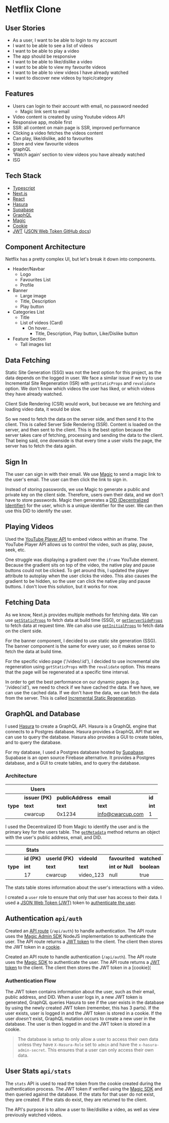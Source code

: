 # Netflix Clone

## User Stories

- As a user, I want to be able to login to my account
- I want to be able to see a list of videos
- I want to be able to play a video
- The app should be responsive
- I want to be able to like/dislike a video
- I want to be able to view my favourite videos
- I want to be able to view videos I have already watched
- I want to discover new videos by topic/category

## Features

- Users can login to their account with email, no password needed
  - Magic link sent to email
- Video content is created by using Youtube videos API
- Responsive app, mobile first
- SSR: all content on main page is SSR, improved performance
- Clicking a video fetches the videos content
- Can play, like/dislike, add to favourites
- Store and view favourite videos
- graphQL
- ‘Watch again’ section to view videos you have already watched
- ISG

## Tech Stack

- [Typescript](https://www.typescriptlang.org/)
- [Next.js](https://nextjs.org/)
- [React](https://reactjs.org/)
- [Hasura](https://hasura.io/)
- [Supabase](https://supabase.io/)
- [GraphQL](https://graphql.org/)
- [Magic](https://magic.link/)
- [Cookie](https://github.com/jshttp/cookie#readme)
- [JWT](https://jwt.io/) ([JSON Web Token GitHub docs](https://github.com/auth0/node-jsonwebtoken#readme)) 

## Component Architecture

Netflix has a pretty complex UI, but let's break it down into components.

- Header/Navbar
  - Logo
  - Favourites List
  - Profile
- Banner
  - Large image
  - Title, Description
  - Play button
- Categories List
  - Title
  - List of videos (Card)
    - On hover...
      - Title, Description, Play button, Like/Dislike button
- Feature Section
  - Tall images list

## Data Fetching

Static Site Generation (SSG) was not the best option for this project, as the data depends on the logged in user. We face a similar issue if we try to use Incremental Site Regeneration (ISR) with `getStaticProps` and  `revalidate` option. We don't know which videos the user has liked, or which videos they have already watched.

Client Side Rendering (CSR) would work, but because we are fetching and loading video data, it would be slow.

So we need to fetch the data on the server side, and then send it to the client. This is called Server Side Rendering (SSR). Content is loaded on the server, and then sent to the client. This is the best option because the server takes care of fetching, processing and sending the data to the client. That being said, one downside is that every time a user visits the page, the server has to fetch the data again.

## Sign In

The user can sign in with their email. We use [Magic](https://magic.link/) to send a magic link to the user's email. The user can then click the link to sign in.

Instead of storing passwords, we use Magic to generate a public and private key on the client side. Therefore, users own their data, and we don't have to store passwords. Magic then generates a [DID (Decentralized Identifier)](https://magic.link/docs/auth/introduction/decentralized-id) for the user, which is a unique identifier for the user. We can then use this DID to identify the user.

## Playing Videos

Used the [YouTube Player API](https://developers.google.com/youtube/iframe_api_reference) to embed videos within an iframe. The YouTube Player API allows us to control the video, such as play, pause, seek, etc.

One struggle was displaying a gradient over the `iframe` YouTube element. Because the gradient sits on top of the video, the native play and pause buttons could not be clicked. To get around this, I updated the player attribute to autoplay when the user clicks the video. This also causes the gradient to be hidden, so the user can click the native play and pause buttons. I don't love this solution, but it works for now.

## Fetching Data

As we know, Next.js provides multiple methods for fetching data. We can use [`getStaticProps`](https://nextjs.org/docs/basic-features/data-fetching/get-static-props) to fetch data at build time (SSG), or [`getServerSideProps`](https://nextjs.org/docs/basic-features/data-fetching/get-server-side-props) to fetch data at request time. We can also use [`getInitialProps`](https://nextjs.org/docs/api-reference/data-fetching/get-initial-props) to fetch data on the client side.

For the banner component, I decided to use static site generation (SSG). The banner component is the same for every user, so it makes sense to fetch the data at build time.

For the specific video page ('/video/:id'), I decided to use incremental site regeneration using `getStaticProps` with the `revalidate` option. This means that the page will be regenerated at a specific time interval.

In order to get the best performance on our dynamic pages (e.g. '/video/:id'), we need to check if we have cached the data. If we have, we can use the cached data. If we don't have the data, we can fetch the data from the server. This is called [Incremental Static Regeneration](https://nextjs.org/docs/basic-features/data-fetching/incremental-static-regeneration).

## GraphQL and Database

I used [Hasura](https://hasura.io/docs/latest/databases/connect-db/index/) to create a GraphQL API. Hasura is a GraphQL engine that connects to a Postgres database. Hasura provides a GraphQL API that we can use to query the database. Hasura also provides a GUI to create tables, and to query the database.

For my database, I used a Postgres database hosted by [Supabase](https://supabase.io/). Supabase is an open source Firebase alternative. It provides a Postgres database, and a GUI to create tables, and to query the database.

### Architecture

|          | Users           |                   |                  |         |
| -------- | --------------- | ----------------- | ---------------- | ------- |
|          | **issuer (PK)** | **publicAddress** | **email**        | **id**  |
| **type** | **text**        | **text**          | **text**         | **int** |
|          | cwarcup         | 0x1234            | info@cwarcup.com | 1       |

I used the Decentralized ID from Magic to identify the user and is the primary key for the users table. The [`getMetadata`](https://magic.link/docs/auth/api-reference/client-side-sdks/web#getmetadata) method returns an object with the user's public address, email, and DID.

|          | Stats       |                 |             |                 |             |
| -------- | ----------- | --------------- | ----------- | --------------- | ----------- |
|          | **id (PK)** | **userId (FK)** | **videoId** | **favourited**  | **watched** |
| **type** | **int**     | **text**        | **text**    | **int or Null** | **boolean** |
|          | 17          | cwarcup         | video_123   | null            | true        |

The stats table stores information about the user's interactions with a video. 

I created a `user` role to ensure that only that user has access to their data. I used a [JSON Web Token (JWT)](https://jwt.io/introduction) token to [authenticate the user](https://hasura.io/docs/latest/auth/authentication/index/#2-jwt-json-web-token).

## Authentication `api/auth`

Created an [API route](https://nextjs.org/docs/api-routes/introduction) (`/api/auth`) to handle authentication. The API route uses the [Magic Admin SDK](https://magic.link/docs/auth/login-methods/email/integration/server-side/node) NodeJS implementation to authenticate the user. The API route returns a [JWT token](https://jwt.io/introduction) to the client. The client then stores the JWT token in a [cookie](https://github.com/jshttp/cookie#readme).

Created an API route to handle authentication (`/api/auth`). The API route uses the [Magic SDK](https://magic.link/docs/sdk-for-web) to authenticate the user. The API route returns a [JWT token](https://jwt.io/introduction) to the client. The client then stores the JWT token in a [cookie](

### Authentication Flow

The JWT token contains information about the user, such as their email, public address, and DID. When a user logs in, a new JWT token is generated, GraphQL queries Hasura to see if the user exists in the database by using the newly created JWT token (remember, this has 3 parts).  If the user exists, user is logged in and the JWT token is stored in a cookie. If the user *doesn't* exist, GraphQL mutation occurs to create a new user in the database. The user is then logged in and the JWT token is stored in a cookie.

> The database is setup to only allow a user to access their own data unless they have `X-Hasura-Role` set to `admin` and have the `x-hasura-admin-secret`. This ensures that a user can only access their own data.

## User Stats `api/stats`

The `stats` API is used to read the token from the cookie created during the authentication process. The JWT token if verified using the [Magic SDK](https://magic.link/docs/sdk-for-web) and then queried against the database. If the stats for that user do not exist, they are created. If the stats do exist, they are returned to the client.

The API's purpose is to allow a user to like/dislike a video, as well as view previously watched videos. 